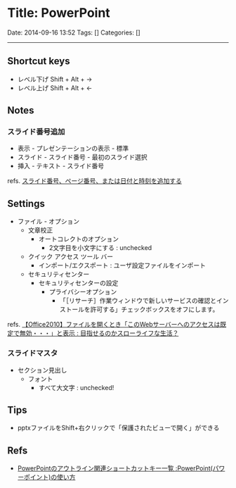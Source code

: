 # Title: PowerPoint

Date: 2014-09-16 13:52
Tags: []
Categories: []

---

## Shortcut keys

* レベル下げ
		Shift + Alt + →
* レベル上げ
		Shift + Alt + ←

## Notes

### スライド番号追加

* 表示 - プレゼンテーションの表示 - 標準
* スライド - スライド番号 - 最初のスライド選択
* 挿入 - テキスト - スライド番号

refs. [スライド番号、ページ番号、または日付と時刻を追加する](https://support.office.com/ja-jp/article/%E3%82%B9%E3%83%A9%E3%82%A4%E3%83%89%E7%95%AA%E5%8F%B7%E3%80%81%E3%83%9A%E3%83%BC%E3%82%B8%E7%95%AA%E5%8F%B7%E3%80%81%E3%81%BE%E3%81%9F%E3%81%AF%E6%97%A5%E4%BB%98%E3%81%A8%E6%99%82%E5%88%BB%E3%82%92%E8%BF%BD%E5%8A%A0%E3%81%99%E3%82%8B-21e67a79-3d55-4d97-ba7f-4f32c160ec5b?ui=ja-JP&rs=ja-JP&ad=JP)

## Settings

* ファイル - オプション
	* 文章校正
		* オートコレクトのオプション
			* 2文字目を小文字にする : unchecked
	* クイック アクセス ツール バー
		* インポート/エクスポート : ユーザ設定ファイルをインポート
	* セキュリティセンター
		* セキュリティセンターの設定
			* プライバシーオプション
				* 「［リサーチ］作業ウィンドウで新しいサービスの確認とインストールを許可する」チェックボックスをオフにします。

refs. [【Office2010】ファイルを開くとき「このWebサーバーへのアクセスは既定で無効・・・」と表示 : 目指せるのかスローライフな生活？](http://okirakurak.exblog.jp/14291012)

### スライドマスタ

* セクション見出し
	* フォント
		* すべて大文字 : unchecked!

## Tips

* pptxファイルをShift+右クリックで「保護されたビューで開く」ができる

## Refs

* [PowerPointのアウトライン関連ショートカットキー一覧 :PowerPoint(パワーポイント)の使い方](http://www.relief.jp/itnote/archives/014559.php)

